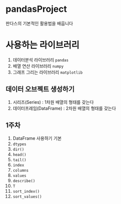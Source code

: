 # pandasProject
판다스의 기본적인 활용법을 배웁니다

# 사용하는 라이브러리
1. 데이터분석 라이브러리 `pandas`
2. 배열 연산 라이브러리 `numpy`
3. 그래프 그리는 라이브러리 `matplotlib`

## 데이터 오브젝트 생성하기
1. 시리즈(Series) : 1차원 배열의 형태를 갖는다
2. 데이터프레임(DataFrame) : 2차원 배열의 형태를 갖는다

## 1주차
1. DataFrame 사용하기 기본
2. `dtypes`
3. `dir()`
4. `head()`
5. `tail()`
6. `index`
7. `columns`
8. `values`
9. `describe()`
10. `T`
11. `sort_index()`
12. `sort_values()`